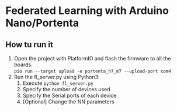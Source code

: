 # Federated Learning with Arduino Nano/Portenta

## How tu run it
1. Open the project with PlatformIO and flash the firmware to all the boards.  
`pio run --target upload -e portenta_h7_m7 --upload-port com4`
2. Run the fl_server.py using Python3: 
    1. Execute `python fl_server.py`
    2. Specify the number of devices used
    3. Specify the Serial ports of each device
    4. [Optional] Change the NN parameters
